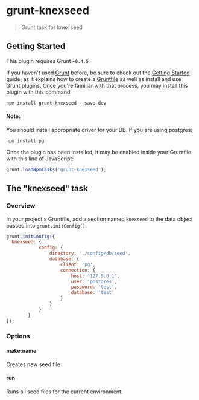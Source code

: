 # grunt-knexseed

> Grunt task for knex seed

## Getting Started
This plugin requires Grunt `~0.4.5`

If you haven't used [Grunt](http://gruntjs.com/) before, be sure to check out the [Getting Started](http://gruntjs.com/getting-started) guide, as it explains how to create a [Gruntfile](http://gruntjs.com/sample-gruntfile) as well as install and use Grunt plugins. Once you're familiar with that process, you may install this plugin with this command:

```shell
npm install grunt-knexseed --save-dev
```
#### Note:
You should install appropriate driver for your DB.
If you are using postgres:
```shell
npm install pg
```
Once the plugin has been installed, it may be enabled inside your Gruntfile with this line of JavaScript:

```js
grunt.loadNpmTasks('grunt-knexseed');
```

## The "knexseed" task

### Overview
In your project's Gruntfile, add a section named `knexseed` to the data object passed into `grunt.initConfig()`.

```js
grunt.initConfig({
  knexseed: {
            config: {
                directory: './config/db/seed',
                database: {
                    client: 'pg',
                    connection: {
                        host: '127.0.0.1',
                        user: 'postgres',
                        password: 'test',
                        database: 'test'
                    }
                }
            }
        }
});
```

### Options

#### make:name

Creates new seed file

#### run

Runs all seed files for the current environment.
